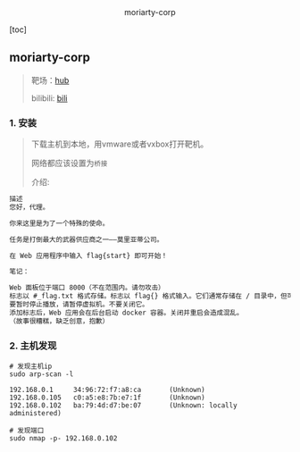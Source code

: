 <center>moriarty-corp</center>







[toc]









## moriarty-corp

> 靶场：[hub](https://www.vulnhub.com/entry/boredhackerblog-moriarty-corp,456/)
>
> bilibili: [bili](https://www.bilibili.com/video/BV1Vh411z7s8?spm_id_from=333.788.videopod.sections&vd_source=86b829d6caeffc65037786a84ec2cb17)







### 1. 安装

> 下载主机到本地，用vmware或者vxbox打开靶机。
>
> 网络都应该设置为`桥接`
>
> 介绍: 

```txt
描述
您好，代理。

你来这里是为了一个特殊的使命。

任务是打倒最大的武器供应商之一——莫里亚蒂公司。

在 Web 应用程序中输入 flag{start} 即可开始！

笔记：

Web 面板位于端口 8000（不在范围内。请勿攻击）
标志以 #_flag.txt 格式存储。标志以 flag{} 格式输入。它们通常存储在 / 目录中，但可以位于不同位置。
要暂时停止播放，请暂停虚拟机。不要关闭它。
添加标志后，Web 应用会在后台启动 docker 容器。关闭并重启会造成混乱。
（故事很糟糕，缺乏创意，抱歉）
```







### 2. 主机发现

```shell
# 发现主机ip
sudo arp-scan -l

192.168.0.1     34:96:72:f7:a8:ca       (Unknown)
192.168.0.105   c0:a5:e8:7b:e7:1f       (Unknown)
192.168.0.102   ba:79:4d:d7:be:07       (Unknown: locally administered)

# 发现端口
sudo nmap -p- 192.168.0.102




```





